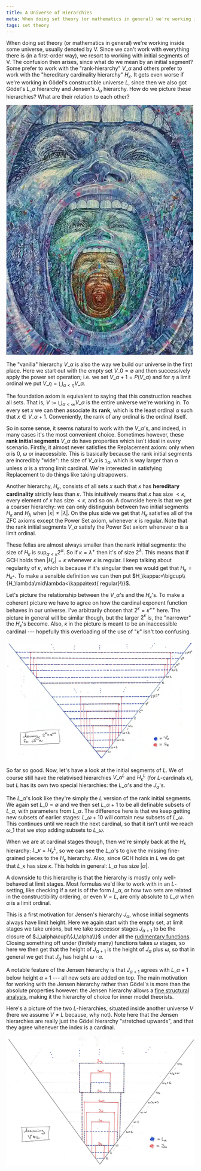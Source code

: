 ```yaml
---
title: A Universe of Hierarchies
meta: When doing set theory (or mathematics in general) we're working inside some universe, usually denoted by V. Since we can't work with everything there is (in a first-order way), we resort to working with initial segments of V. The confusion then arises, since what do we mean by an initial segment? Some prefer to work with the "rank-hierarchy" and others prefer to work with the "hereditary cardinality hierarchy". It gets even worse if we're working in Gödel's constructible universe L, since then we also got Gödel's hierarchy and Jensen's hierarchy. How do we picture these hierarchies? What are their relation to each other?
tags: set theory
---
```


When doing set theory (or mathematics in general) we're working inside some universe,
usually denoted by V. Since we can't work with everything there is (in a first-order
way), we resort to working with initial segments of V. The confusion then arises, since
what do we mean by an initial segment? Some prefer to work with the "rank-hierarchy"
$V\_\alpha$ and others prefer to work with the "hereditary cardinality hierarchy"
$H_\kappa$. It gets even worse if we're working in Gödel's constructible universe $L$,
since then we also got Gödel's $L\_\alpha$ hierarchy and Jensen's $J_\alpha$ hierarchy.
How do we picture these hierarchies? What are their relation to each other?

<img
  src="/src/assets/img/universe-of-hierarchies.webp"
  alt="Painting by Nikolay Lavetsky."
  class="centered-image"
  style="width: min(500px, 100%);"
/>

The "vanilla" hierarchy $V\_\alpha$ is also the way we build our universe in the first
place. Here we start out with the empty set $V\_0=\emptyset$ and then successively
apply the power set operation; i.e. we set $V\_{\alpha+1}=P(V\_\alpha)$ and for $\eta$
a limit ordinal we put $V\_\eta=\bigcup_{\alpha<\eta}V\_\alpha$.

The foundation axiom is equivalent to saying that this construction reaches all sets.
That is, $V:=\bigcup_{\alpha<\infty}V\_\alpha$ is the entire universe we're working in.
To every set $x$ we can then associate its **rank**, which is the least ordinal $\alpha$
such that $x\in V\_{\alpha+1}$. Conveniently, the rank of any ordinal is the ordinal
itself.

So in some sense, it seems natural to work with the $V\_\alpha$'s, and indeed, in many
cases it's the most convenient choice. Sometimes however, these **rank initial
segments** $V\_\alpha$ do have properties which isn't ideal in every scenario. Firstly,
it almost never satisfies the Replacement axiom: only when $\alpha$ is $0$, $\omega$ or
inaccessible. This is basically because the rank initial segments are incredibly
"wide": the size of $V\_\alpha$ is $\beth_\alpha$, which is way larger than $\alpha$
unless $\alpha$ is a strong limit cardinal. We're interested in satisfying Replacement
to do things like taking ultrapowers.

Another hierarchy, $H_\kappa$, consists of all sets $x$ such that $x$ has **hereditary
cardinality** strictly less than $\kappa$. This intuitively means that $x$ has size
${<}\kappa$, every element of $x$ has size ${<}\kappa$, and so on. A downside here is
that we get a coarser hierarchy: we can only distinguish between two initial segments
$H_\kappa$ and $H_\lambda$ when $|\kappa|\neq|\lambda|$. On the plus side we get that
$H_\kappa$ satisfies all of the ZFC axioms except the Power Set axiom, whenever
$\kappa$ is regular. Note that the rank initial segments $V\_\alpha$ satisfy the Power
Set axiom whenever $\alpha$ is a limit ordinal.

These fellas are almost always smaller than the rank initial segments: the size of
$H_\kappa$ is $\sup_{\alpha<\kappa}2^\alpha$. So if $\kappa=\lambda^+$ then it's of
size $2^\lambda$. This means that if GCH holds then $|H_\kappa|=\kappa$ whenever
$\kappa$ is regular. I keep talking about regularity of $\kappa$, which is because if
it's singular then we would get that $H_\kappa=H_{\kappa^+}$. To make a sensible
definition we can then put $H_\kappa:=\bigcup\\{H_\lambda\mid\lambda<\kappa\text{
regular}\\}$.

Let's picture the relationship between the $V\_\alpha$'s and the $H_\kappa$'s. To make
a coherent picture we have to agree on how the cardinal exponent function behaves in
our universe. I've arbitrarily chosen that $2^\kappa=\kappa^{++}$ here. The picture in
general will be similar though, but the larger $2^\kappa$ is, the "narrower" the
$H_\kappa$'s become. Also, $\kappa$ in the picture is meant to be an inaccessible
cardinal --- hopefully this overloading of the use of "$\kappa$" isn't too confusing.

<img
  src="/src/assets/img/universe-of-hierarchies-diagram-1.webp"
  alt="Diagram of the universe, comparing the V_k hierarchy with the H_k hierarchy"
  class="invert-on-darkmode centered-image"
/>

So far so good. Now, let's have a look at the initial segments of $L$. We of course
still have the relativised hierarchies $V\_\alpha^L$ and $H_\kappa^L$ (for
$L$-cardinals $\kappa$), but $L$ has its own two special hierarchies: the $L\_\alpha$'s
and the $J_\alpha$'s.

The $L\_\alpha$'s look like they're simply the $L$ version of the rank initial segments.
We again set $L\_0=\emptyset$ and we then set $L\_{\alpha+1}$ to be all definable subsets
of $L\_\alpha$, with parameters from $L\_\alpha$. The difference here is that we keep
getting new subsets of earlier stages: $L\_{\omega+10}$ will contain new subsets of
$L\_\omega$. This continues until we reach the next cardinal, so that it isn't until we
reach $\omega\_1$ that we stop adding subsets to $L\_\omega$.

When we are at cardinal stages though, then we're simply back at the $H_\kappa$
hierarchy: $L\_\kappa=H_\kappa^L$, so we can see the $L\_\alpha$'s to give the missing
fine-grained pieces to the $H_\kappa$ hierarchy. Also, since GCH holds in $L$ we do get
that $L\_\kappa$ has size $\kappa$. This holds in general: $L\_\alpha$ has size
$|\alpha|$.

A downside to this hierarchy is that the hierarchy is mostly only well-behaved at limit
stages. Most formulas we'd like to work with in an $L$-setting, like checking if a set
is of the form $L\_\alpha$, or how two sets are related in the constructibility
ordering, or even $V=L$, are only absolute to $L\_\alpha$ when $\alpha$ is a limit
ordinal.

This is a first motivation for Jensen's hierarchy $J_\alpha$, whose initial segments
always have limit height. Here we again start with the empty set, at limit stages we
take unions, but we take successor stages $J_{\alpha+1}$ to be the closure of
$J_\alpha\cup\\{J_\alpha\\}$ under all the [rudimentary
functions](https://en.wikipedia.org/wiki/Jensen_hierarchy). Closing something off under
(finitely many) functions takes $\omega$ stages, so here we then get that the height of
$J_{\alpha+1}$ is the height of $J_\alpha$ plus $\omega$, so that in general we get
that $J_\alpha$ has height $\omega\cdot\alpha$.

A notable feature of the Jensen hierarchy is that $J_{\alpha+1}$ agrees with
$L\_{\alpha+1}$ below height $\alpha+1$ --- all new sets are added on top. The main
motivation for working with the Jensen hierarchy rather than Gödel's is more than the
absolute properties however: the Jensen hierarchy allows a [fine structural
analysis](http://www.math.cmu.edu/~laiken/papers/FineStructure.pdf), making it the
hierarchy of choice for inner model theorists.

Here's a picture of the two $L$-hierarchies, situated inside another universe $V$ (here
we assume $V\neq L$ because, why not). Note here that the Jensen hierarchies are really
just the Gödel hierarchy "stretched upwards", and that they agree whenever the index is
a cardinal.

<img
  src="/src/assets/img/universe-of-hierarchies-diagram-2.webp"
  alt="Diagram of the universe, comparing the L_k hierarchy with the J_k hierarchy"
  class="invert-on-darkmode centered-image"
/>
